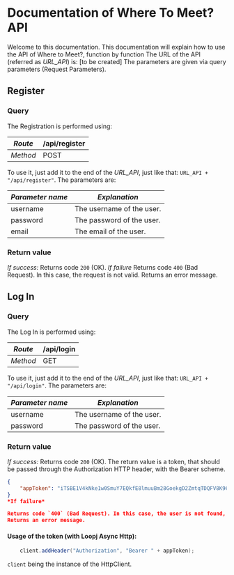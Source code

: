 ﻿# Documentation of Where To Meet? API #

Welcome to this documentation.
This documentation will explain how to use the API of Where to Meet?, function by function
The URL of the API (referred as *URL_API*) is: [to be created]
The parameters are given via query parameters (Request Parameters).

## Register ##
### Query ###
The Registration is performed using:

| *Route*  | /api/register|
|----------|--------------|
| *Method* | POST         |

To use it, just add it to the end of the *URL_API*, just like that: `URL_API + "/api/register"`.
The parameters are:

| *Parameter name*|  *Explanation*            |
|-----------------|---------------------------|
| username        | The username of the user. |
| password        | The password of the user. |
| email           | The email of the user.    |

### Return value ###
*If success:*
Returns code `200` (OK).
*If failure*
Returns code `400` (Bad Request). In this case, the request is not valid.
Returns an error message.

## Log In ##
### Query ###
The Log In is performed using:

| *Route*  | /api/login |
|----------|------------|
| *Method* | GET        |

To use it, just add it to the end of the *URL_API*, just like that: `URL_API + "/api/login"`.
The parameters are:

| *Parameter name*|  *Explanation*            |
|-----------------|---------------------------|
| username        | The username of the user. |
| password        | The password of the user. |

### Return value ###
*If success:*
Returns code `200` (OK).
The return value is a token, that should be passed through the Authorization HTTP header, with the Bearer scheme.

```json
{
	"appToken": "iTSBE1V4kNke1w0SmuY7EQkfE8lmuuBm28GoekgD2ZmtqTDQFV8K96gccfoYqmcTxT6rs0JDj5THq5oNXMARA8jRgEvwYN7D1F9"
}
*If failure*

Returns code `400` (Bad Request). In this case, the user is not found, or the request is not valid.
Returns an error message.


```
#### Usage of the token (with Loopj Async Http): ####

```java
    client.addHeader("Authorization", "Bearer " + appToken);
```
`client` being the instance of the HttpClient.

